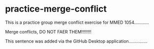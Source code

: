 # practice-merge-conflict

This is a practice group merge conflict exercise for MMED 1054............

Merge conflicts, DO NOT FAER THEM!!!!!!!!

This sentence was added via the GitHub Desktop application...............
